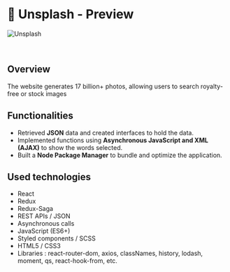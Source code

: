 # :love_letter: Unsplash - Preview
![Unsplash](https://sunhashin-project-unsplash.netlify.app/)

<br>

## Overview
The website generates 17 billion+ photos, allowing users to search royalty-free or stock images

## Functionalities
* Retrieved **JSON** data and created interfaces to hold the data.<br>
* Implemented functions using **Asynchronous JavaScript and XML (AJAX)** to show the words selected.<br>
* Built a **Node Package Manager** to bundle and optimize the application.


## Used technologies
- React
- Redux
- Redux-Saga
- REST APIs / JSON
- Asynchronous calls
- JavaScript (ES6+)
- Styled components / SCSS
- HTML5 / CSS3
- Libraries : react-router-dom, axios, classNames, history, lodash, moment, qs, react-hook-from, etc.
